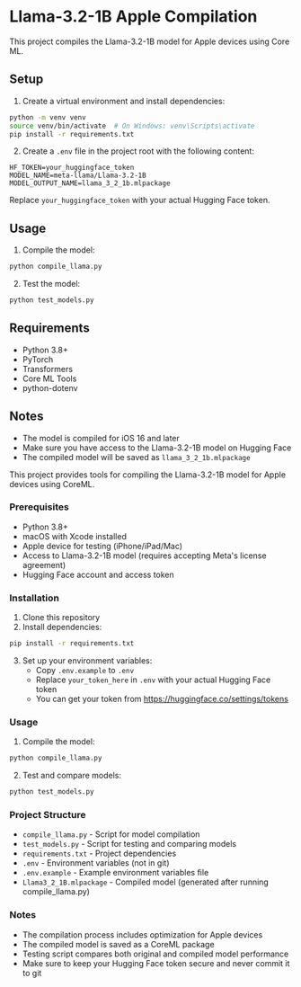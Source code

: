 # Llama-3.2-1B Apple Compilation

This project compiles the Llama-3.2-1B model for Apple devices using Core ML.

## Setup

1. Create a virtual environment and install dependencies:
```bash
python -m venv venv
source venv/bin/activate  # On Windows: venv\Scripts\activate
pip install -r requirements.txt
```

2. Create a `.env` file in the project root with the following content:
```
HF_TOKEN=your_huggingface_token
MODEL_NAME=meta-llama/Llama-3.2-1B
MODEL_OUTPUT_NAME=llama_3_2_1b.mlpackage
```

Replace `your_huggingface_token` with your actual Hugging Face token.

## Usage

1. Compile the model:
```bash
python compile_llama.py
```

2. Test the model:
```bash
python test_models.py
```

## Requirements

- Python 3.8+
- PyTorch
- Transformers
- Core ML Tools
- python-dotenv

## Notes

- The model is compiled for iOS 16 and later
- Make sure you have access to the Llama-3.2-1B model on Hugging Face
- The compiled model will be saved as `llama_3_2_1b.mlpackage`

This project provides tools for compiling the Llama-3.2-1B model for Apple devices using CoreML.

### Prerequisites

- Python 3.8+
- macOS with Xcode installed
- Apple device for testing (iPhone/iPad/Mac)
- Access to Llama-3.2-1B model (requires accepting Meta's license agreement)
- Hugging Face account and access token

### Installation

1. Clone this repository
2. Install dependencies:
```bash
pip install -r requirements.txt
```

3. Set up your environment variables:
   - Copy `.env.example` to `.env`
   - Replace `your_token_here` in `.env` with your actual Hugging Face token
   - You can get your token from https://huggingface.co/settings/tokens

### Usage

1. Compile the model:
```bash
python compile_llama.py
```

2. Test and compare models:
```bash
python test_models.py
```

### Project Structure

- `compile_llama.py` - Script for model compilation
- `test_models.py` - Script for testing and comparing models
- `requirements.txt` - Project dependencies
- `.env` - Environment variables (not in git)
- `.env.example` - Example environment variables file
- `Llama3_2_1B.mlpackage` - Compiled model (generated after running compile_llama.py)

### Notes

- The compilation process includes optimization for Apple devices
- The compiled model is saved as a CoreML package
- Testing script compares both original and compiled model performance
- Make sure to keep your Hugging Face token secure and never commit it to git
